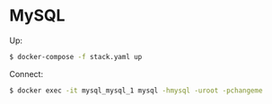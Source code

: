 # MySQL

Up:

```bash
$ docker-compose -f stack.yaml up
```

Connect:

```bash
$ docker exec -it mysql_mysql_1 mysql -hmysql -uroot -pchangeme
```
